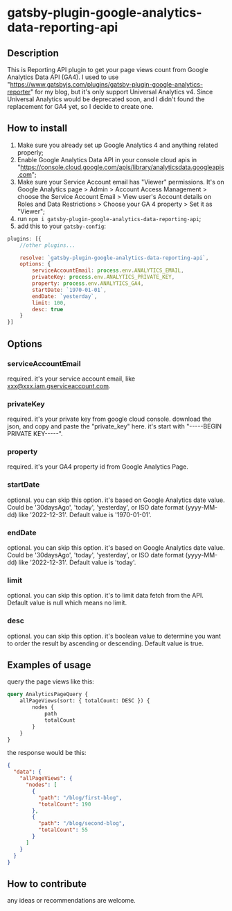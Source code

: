 # gatsby-plugin-google-analytics-data-reporting-api

## Description

This is Reporting API plugin to get your page views count from Google Analytics Data API (GA4). I used to
use "https://www.gatsbyjs.com/plugins/gatsby-plugin-google-analytics-reporter" for my blog, but it's only support
Universal Analytics v4. Since Universal Analytics would be deprecated soon, and I didn't found the replacement for GA4
yet, so I decide to create one.

## How to install

1. Make sure you already set up Google Analytics 4 and anything related properly;
2. Enable Google Analytics Data API in your console cloud apis
   in "https://console.cloud.google.com/apis/library/analyticsdata.googleapis.com";
3. Make sure your Service Account email has "Viewer" permissions. It's on Google Analytics page > Admin > Account Access
   Management > choose the Service Account Email > View user's Account details on Roles and Data Restrictions > Choose
   your GA 4 property > Set it as "Viewer";
4. run `npm i gatsby-plugin-google-analytics-data-reporting-api`;
5. add this to your `gatsby-config`:

```js
plugins: [{
    //other plugins...

    resolve: `gatsby-plugin-google-analytics-data-reporting-api`,
    options: {
        serviceAccountEmail: process.env.ANALYTICS_EMAIL,
        privateKey: process.env.ANALYTICS_PRIVATE_KEY, 
        property: process.env.ANALYTICS_GA4,
        startDate: `1970-01-01`, 
        endDate: `yesterday`,
        limit: 100,
        desc: true
    }
}]
```

## Options
### serviceAccountEmail
required. it's your service account email, like xxx@xxx.iam.gserviceaccount.com.

### privateKey
required. it's your private key from google cloud console. download the json, and copy and paste the "private_key" here. it's start with "-----BEGIN PRIVATE KEY-----".

### property
required. it's your GA4 property id from Google Analytics Page.

### startDate
optional. you can skip this option. it's based on Google Analytics date value. Could be '30daysAgo', 'today', 'yesterday', or ISO date format (yyyy-MM-dd) like '2022-12-31'. Default value is '1970-01-01'.

### endDate
optional. you can skip this option. it's based on Google Analytics date value. Could be '30daysAgo', 'today', 'yesterday', or ISO date format (yyyy-MM-dd) like '2022-12-31'. Default value is 'today'.

### limit
optional. you can skip this option. it's to limit data fetch from the API. Default value is null which means no limit.

### desc
optional. you can skip this option. it's boolean value to determine you want to order the result by ascending or descending. Default value is true.

## Examples of usage

query the page views like this:

```graphql
query AnalyticsPageQuery {
    allPageViews(sort: { totalCount: DESC }) {
        nodes {
            path
            totalCount
        }
    }
}
```

the response would be this:

```json
{
  "data": {
    "allPageViews": {
      "nodes": [
        {
          "path": "/blog/first-blog",
          "totalCount": 190
        },
        {
          "path": "/blog/second-blog",
          "totalCount": 55
        }
      ]
    }
  }
}
```

## How to contribute

any ideas or recommendations are welcome.
